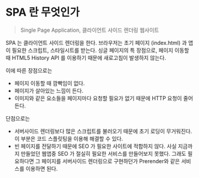 # SPA 란 무엇인가

> Single Page Application, 클라이언트 사이드 렌더링 웹사이트

SPA 는 클라이언트 사이드 렌더링을 한다. 브라우저는 초기 페이지 (index.html) 과 앱이 필요한 스크립트, 스타일시트를 받는다. 싱글 페이지의 특 장점으로, 페이지 이동할 때 HTML5 History API 를 이용하기 때문에 새로고침이 발생하지 않는다.

이에 따른 장점으로는

- 페이지 이동할 때 깜빡임이 없다.
- 페이지가 살아있는 느낌이 든다.
- 이미지와 같은 요소들을 페이지마다 요청할 필요가 없기 때문에 HTTP 요청이 줄어든다.

단점으로는

- 서버사이드 렌더링보다 많은 스크립트를 불러오기 때문에 초기 로딩이 무거워진다. 이 부분은 코드 스플릿팅을 이용해 해결할 수 있다.
- 빈 페이지를 전달하기 때문에 SEO 가 필요한 사이트에 적합하지 않다. 사실 지금까지 만들었던 웹앱중 SEO 가 절실히 필요한 서비스를 만들어보지 못했다. 그래도 필요하다면 그 페이지를 서버사이드 렌더링으로 구현하던가 Prerender와 같은 서비스를 이용하면 된다.
